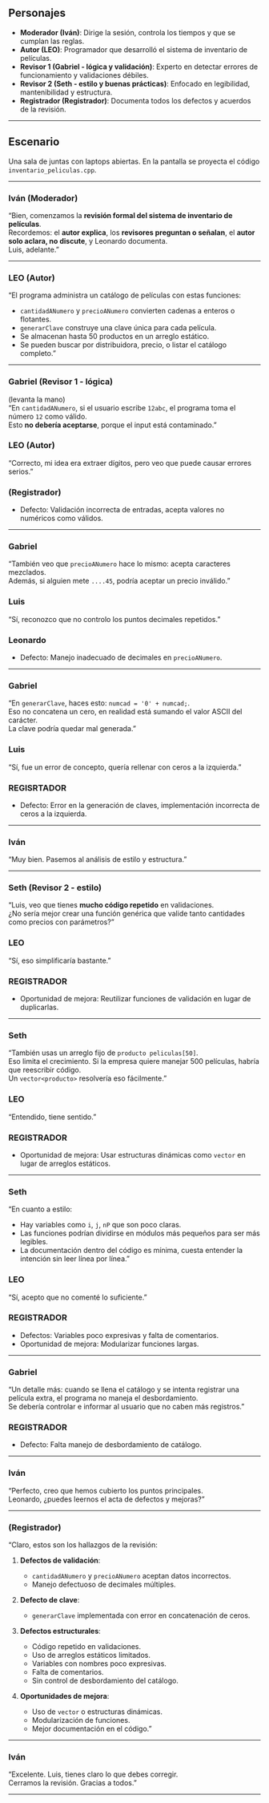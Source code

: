 

## Personajes
- **Moderador (Iván)**: Dirige la sesión, controla los tiempos y que se cumplan las reglas.  
- **Autor (LEO)**: Programador que desarrolló el sistema de inventario de películas.  
- **Revisor 1 (Gabriel - lógica y validación)**: Experto en detectar errores de funcionamiento y validaciones débiles.  
- **Revisor 2 (Seth - estilo y buenas prácticas)**: Enfocado en legibilidad, mantenibilidad y estructura.  
- **Registrador (Registrador)**: Documenta todos los defectos y acuerdos de la revisión.  

---

## Escenario
Una sala de juntas con laptops abiertas. En la pantalla se proyecta el código `inventario_peliculas.cpp`.

---

### Iván (Moderador)
“Bien, comenzamos la **revisión formal del sistema de inventario de películas**.  
Recordemos: el **autor explica**, los **revisores preguntan o señalan**, el **autor solo aclara, no discute**, y Leonardo documenta.  
Luis, adelante.”  

---

### LEO (Autor)
“El programa administra un catálogo de películas con estas funciones:  
- `cantidadANumero` y `precioANumero` convierten cadenas a enteros o flotantes.  
- `generarClave` construye una clave única para cada película.  
- Se almacenan hasta 50 productos en un arreglo estático.  
- Se pueden buscar por distribuidora, precio, o listar el catálogo completo.”  

---

### Gabriel (Revisor 1 - lógica)
(levanta la mano)  
“En `cantidadANumero`, si el usuario escribe `12abc`, el programa toma el número `12` como válido.  
Esto **no debería aceptarse**, porque el input está contaminado.”  

### LEO (Autor)
“Correcto, mi idea era extraer dígitos, pero veo que puede causar errores serios.”  

###  (Registrador)
- Defecto: Validación incorrecta de entradas, acepta valores no numéricos como válidos.  

---

### Gabriel
“También veo que `precioANumero` hace lo mismo: acepta caracteres mezclados.  
Además, si alguien mete `....45`, podría aceptar un precio inválido.”  

### Luis
“Sí, reconozco que no controlo los puntos decimales repetidos.”  

### Leonardo
- Defecto: Manejo inadecuado de decimales en `precioANumero`.  

---

### Gabriel
“En `generarClave`, haces esto: `numcad = '0' + numcad;`.  
Eso no concatena un cero, en realidad está sumando el valor ASCII del carácter.  
La clave podría quedar mal generada.”  

### Luis
“Sí, fue un error de concepto, quería rellenar con ceros a la izquierda.”  

### REGISRTADOR
- Defecto: Error en la generación de claves, implementación incorrecta de ceros a la izquierda.  

---

### Iván
“Muy bien. Pasemos al análisis de estilo y estructura.”  

---

### Seth (Revisor 2 - estilo)
“Luis, veo que tienes **mucho código repetido** en validaciones.  
¿No sería mejor crear una función genérica que valide tanto cantidades como precios con parámetros?”  

### LEO
“Sí, eso simplificaría bastante.”  

### REGISTRADOR
- Oportunidad de mejora: Reutilizar funciones de validación en lugar de duplicarlas.  

---

### Seth
“También usas un arreglo fijo de `producto peliculas[50]`.  
Eso limita el crecimiento. Si la empresa quiere manejar 500 películas, habría que reescribir código.  
Un `vector<producto>` resolvería eso fácilmente.”  

### LEO
“Entendido, tiene sentido.”  

### REGISTRADOR
- Oportunidad de mejora: Usar estructuras dinámicas como `vector` en lugar de arreglos estáticos.  

---

### Seth
“En cuanto a estilo:  
- Hay variables como `i`, `j`, `nP` que son poco claras.  
- Las funciones podrían dividirse en módulos más pequeños para ser más legibles.  
- La documentación dentro del código es mínima, cuesta entender la intención sin leer línea por línea.”  

### LEO
“Sí, acepto que no comenté lo suficiente.”  

### REGISTRADOR
- Defectos: Variables poco expresivas y falta de comentarios.  
- Oportunidad de mejora: Modularizar funciones largas.  

---

### Gabriel
“Un detalle más: cuando se llena el catálogo y se intenta registrar una película extra, el programa no maneja el desbordamiento.  
Se debería controlar e informar al usuario que no caben más registros.”  

### REGISTRADOR
- Defecto: Falta manejo de desbordamiento de catálogo.  

---

### Iván
“Perfecto, creo que hemos cubierto los puntos principales.  
Leonardo, ¿puedes leernos el acta de defectos y mejoras?”  

---

###  (Registrador)
“Claro, estos son los hallazgos de la revisión:  

1. **Defectos de validación**:  
   - `cantidadANumero` y `precioANumero` aceptan datos incorrectos.  
   - Manejo defectuoso de decimales múltiples.  

2. **Defecto de clave**:  
   - `generarClave` implementada con error en concatenación de ceros.  

3. **Defectos estructurales**:  
   - Código repetido en validaciones.  
   - Uso de arreglos estáticos limitados.  
   - Variables con nombres poco expresivas.  
   - Falta de comentarios.  
   - Sin control de desbordamiento del catálogo.  

4. **Oportunidades de mejora**:  
   - Uso de `vector` o estructuras dinámicas.  
   - Modularización de funciones.  
   - Mejor documentación en el código.”  

---

### Iván
“Excelente. Luis, tienes claro lo que debes corregir.  
Cerramos la revisión. Gracias a todos.”  

---


